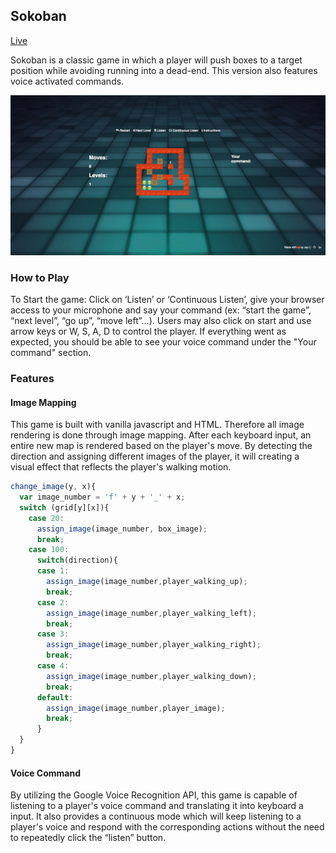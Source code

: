 ## Sokoban

[Live](https://lijiahao008.github.io/Sokoban)

Sokoban is a classic game in which a player will push boxes to a target position while avoiding running into a dead-end. This version also features voice activated commands.

![sokoban]

### How to Play

To Start the game: Click on ‘Listen’ or ‘Continuous Listen’, give your browser access to your microphone and say your command (ex: “start the game”, “next level”, “go up”, “move left”...).  Users may also click on start and use arrow keys or W, S, A, D to control the player. If everything went as expected, you should be able to see your voice command under the "Your command" section.

### Features

#### Image Mapping
This game is built with vanilla javascript and HTML.  Therefore all image rendering is done through image mapping.  After each keyboard input, an entire new map is rendered based on the player's move. By detecting the direction and assigning different images of the player, it will creating a visual effect that reflects the player's walking motion.

```javascript
change_image(y, x){
  var image_number = 'f' + y + '_' + x;
  switch (grid[y][x]){
    case 20:
      assign_image(image_number, box_image);
      break;
    case 100:
      switch(direction){
      case 1:
        assign_image(image_number,player_walking_up);
        break;
      case 2:
        assign_image(image_number,player_walking_left);
        break;
      case 3:
        assign_image(image_number,player_walking_right);
        break;
      case 4:
        assign_image(image_number,player_walking_down);
        break;
      default:
        assign_image(image_number,player_image);
        break;
      }
  }
}
```

#### Voice Command
By utilizing the Google Voice Recognition API, this game is capable of listening to a player's voice command and translating it into keyboard a input. It also provides a continuous mode which will keep listening to a player's voice and respond with the corresponding actions without the need to repeatedly click the “listen” button.

[sokoban]: ./assets/images/sokoban.jpg

